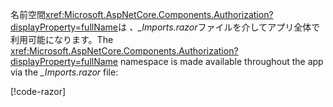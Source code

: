 <span data-ttu-id="ee565-101">名前空間<xref:Microsoft.AspNetCore.Components.Authorization?displayProperty=fullName>は *、_Imports.razor*ファイルを介してアプリ全体で利用可能になります。</span><span class="sxs-lookup"><span data-stu-id="ee565-101">The <xref:Microsoft.AspNetCore.Components.Authorization?displayProperty=fullName> namespace is made available throughout the app via the *_Imports.razor* file:</span></span>

[!code-razor[](imports-hosted.razor?highlight=2)]
